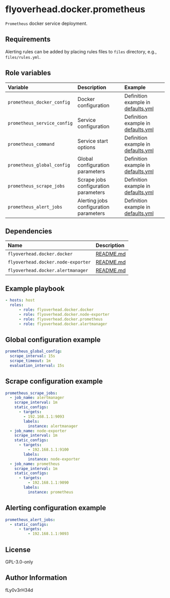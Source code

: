 # flyoverhead.docker.prometheus

`Prometheus` docker service deployment.

## Requirements

Alerting rules can be added by placing rules files to `files` directory, e.g., `files/rules.yml`.

## Role variables

| Variable | Description | Example |
| :--- | :--- | :--- |
| `prometheus_docker_config` | Docker configuration | Definition example in [defaults.yml](defaults/main.yml) |
| `prometheus_service_config` | Service configuration | Definition example in [defaults.yml](defaults/main.yml) |
| `prometheus_command` | Service start options | Definition example in [defaults.yml](defaults/main.yml) |
| `prometheus_global_config` | Global configuration parameters | Definition example in [defaults.yml](defaults/main.yml) |
| `prometheus_scrape_jobs` | Scrape jobs configuration parameters | Definition example in [defaults.yml](defaults/main.yml) |
| `prometheus_alert_jobs` | Alerting jobs configuration parameters | Definition example in [defaults.yml](defaults/main.yml) |

## Dependencies

| Name | Description |
| :--- | :--- |
| `flyoverhead.docker.docker` | [README.md](../docker/README.md) |
| `flyoverhead.docker.node-exporter` | [README.md](../node-exporter/README.md) |
| `flyoverhead.docker.alertmanager` | [README.md](../alertmanager/README.md) |

## Example playbook

```yaml
- hosts: host
  roles:
      - role: flyoverhead.docker.docker
      - role: flyoverhead.docker.node-exporter
      - role: flyoverhead.docker.prometheus
      - role: flyoverhead.docker.alertmanager
```

## Global configuration example

```yaml
prometheus_global_config:
  scrape_interval: 15s
  scrape_timeout: 1m
  evaluation_interval: 15s
```

## Scrape configuration example

```yaml
prometheus_scrape_jobs:
  - job_name: alertmanager
    scrape_interval: 1m
    static_configs:
      - targets:
        - 192.168.1.1:9093
        labels:
          instance: alertmanager
  - job_name: node-exporter
    scrape_interval: 1m
    static_configs:
      - targets:
          - 192.168.1.1:9100
        labels:
          instance: node-exporter
  - job_name: prometheus
    scrape_interval: 1m
    static_configs:
      - targets:
          - 192.168.1.1:9090
        labels:
          instance: prometheus
```

## Alerting configuration example

```yaml
prometheus_alert_jobs:
  - static_configs:
      - targets:
          - 192.168.1.1:9093
```

## License

GPL-3.0-only

## Author Information

fLy0v3rH34d
